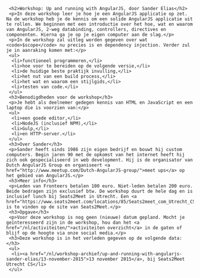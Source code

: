      <h2>Workshop: Up and running with AngularJS, door Sander Elias</h2>
     <p>In deze workshop leer je hoe je een AngularJS applicatie op zet. Na de workshop heb je de kennis om een solide AngularJS applicatie uit te rollen. We beginnen met een introductie over het hoe, wat en waarom van AngularJS, 2-weg databinding, controllers, directives en componenten. Hierna ga je op je eigen computer aan de slag.</p>
     <p>In de workshop zal uitleg worden gegeven over wat <code>$scope</code> nu precies is en dependency injection. Verder zul je in aanraking komen met:</p>
     <ul>
      <li>functioneel programmeren,</li>
      <li>hoe voor te bereiden op de volgende versie,</li>
      <li>de huidige beste praktijk invulling,</li>
      <li>het nut van een build process,</li>
      <li>het wat en waarom een stijlgids,</li>
      <li>testen van code.</li>
     </ul>
     <h3>Benodigdheden voor de workshop</h3>
     <p>Je hebt als deelnemer gedegen kennis van HTML en JavaScript en een laptop die is voorzien van:</p>
     <ul>
      <li>een goede editor,</li>
      <li>NodeJS (inclusief NPM),</li>
      <li>Gulp,</li>
      <li>en HTTP-server.</li>
     </ul>
     <h3>Over Sander</h3>
     <p>Sander heeft sinds 1986 zijn eigen bedrijf en bouwt hij custom computers. Begin jaren 90 met de opkomst van het internet heeft hij zich ook gespecialiseerd in web development. Hij is de organisator van Dutch AngularJS Group en organiseert <a href="http://www.meetup.com/Dutch-AngularJS-group/">meet ups</a> op het gebied van AngularJS.</p>
     <h3>Meer info</h3>
     <p>Leden van Fronteers betalen 100 euro. Niet-leden betalen 200 euro. Beide bedragen zijn exclusief btw. De workshop duurt de hele dag en is inclusief lunch bij Seats2Meet in Utrecht. Een <a href="https://www.seats2meet.com/locations/85/Seats2meet_com_Utrecht_CS">routebeschrijving</a> is te vinden op de site van Seats2Meet.</p>
     <h3>Opgave</h3>
     <p>Voor deze workshop is nog geen (nieuwe) datum gepland. Mocht je geïnteresseerd zijn in de workshop, hou dan het <a href="/nl/activiteiten/">activiteiten overzicht</a> in de gaten of blijf op de hoogte via onze social media.</p>
     <h3>Deze workshop is in het verleden gegeven op de volgende data: </h3>
     <ul>
      <li><a href="/nl/workshop-archief/up-and-running-with-angularjs-sander-elias/13-november-2015">13 november 2015</a>, bij Seats2Meet Utrecht CS</li>
     </ul>
